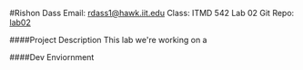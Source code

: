 #Rishon Dass
Email: rdass1@hawk.iit.edu
Class: ITMD 542 Lab 02
Git Repo: [lab02](https://github.com/rishondass/ITMD542/tree/main/labs/02)

####Project Description
This lab we're working on a 

####Dev Enviornment